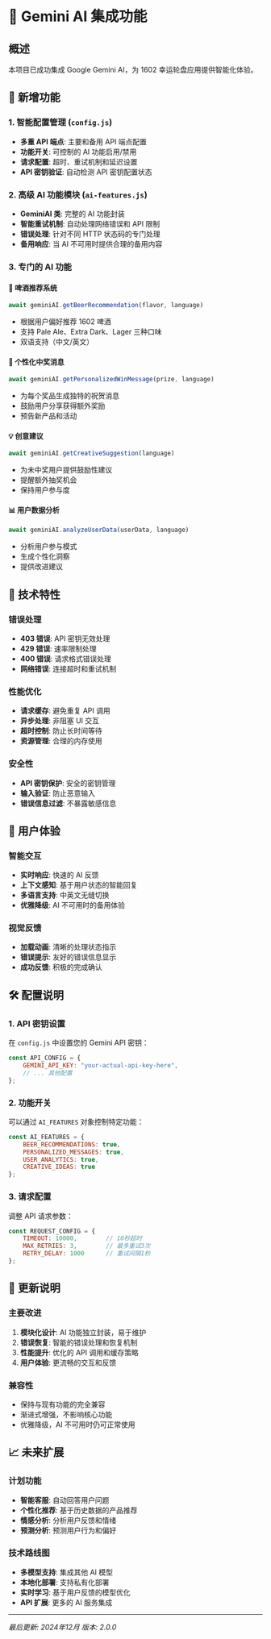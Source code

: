 # 🤖 Gemini AI 集成功能

## 概述
本项目已成功集成 Google Gemini AI，为 1602 幸运轮盘应用提供智能化体验。

## 🚀 新增功能

### 1. 智能配置管理 (`config.js`)
- **多重 API 端点**: 主要和备用 API 端点配置
- **功能开关**: 可控制的 AI 功能启用/禁用
- **请求配置**: 超时、重试机制和延迟设置
- **API 密钥验证**: 自动检测 API 密钥配置状态

### 2. 高级 AI 功能模块 (`ai-features.js`)
- **GeminiAI 类**: 完整的 AI 功能封装
- **智能重试机制**: 自动处理网络错误和 API 限制
- **错误处理**: 针对不同 HTTP 状态码的专门处理
- **备用响应**: 当 AI 不可用时提供合理的备用内容

### 3. 专门的 AI 功能

#### 🍺 啤酒推荐系统
```javascript
await geminiAI.getBeerRecommendation(flavor, language)
```
- 根据用户偏好推荐 1602 啤酒
- 支持 Pale Ale、Extra Dark、Lager 三种口味
- 双语支持（中文/英文）

#### 🎉 个性化中奖消息
```javascript
await geminiAI.getPersonalizedWinMessage(prize, language)
```
- 为每个奖品生成独特的祝贺消息
- 鼓励用户分享获得额外奖励
- 预告新产品和活动

#### 💡 创意建议
```javascript
await geminiAI.getCreativeSuggestion(language)
```
- 为未中奖用户提供鼓励性建议
- 提醒额外抽奖机会
- 保持用户参与度

#### 📊 用户数据分析
```javascript
await geminiAI.analyzeUserData(userData, language)
```
- 分析用户参与模式
- 生成个性化洞察
- 提供改进建议

## 🔧 技术特性

### 错误处理
- **403 错误**: API 密钥无效处理
- **429 错误**: 速率限制处理
- **400 错误**: 请求格式错误处理
- **网络错误**: 连接超时和重试机制

### 性能优化
- **请求缓存**: 避免重复 API 调用
- **异步处理**: 非阻塞 UI 交互
- **超时控制**: 防止长时间等待
- **资源管理**: 合理的内存使用

### 安全性
- **API 密钥保护**: 安全的密钥管理
- **输入验证**: 防止恶意输入
- **错误信息过滤**: 不暴露敏感信息

## 📱 用户体验

### 智能交互
- **实时响应**: 快速的 AI 反馈
- **上下文感知**: 基于用户状态的智能回复
- **多语言支持**: 中英文无缝切换
- **优雅降级**: AI 不可用时的备用体验

### 视觉反馈
- **加载动画**: 清晰的处理状态指示
- **错误提示**: 友好的错误信息显示
- **成功反馈**: 积极的完成确认

## 🛠️ 配置说明

### 1. API 密钥设置
在 `config.js` 中设置您的 Gemini API 密钥：
```javascript
const API_CONFIG = {
    GEMINI_API_KEY: "your-actual-api-key-here",
    // ... 其他配置
};
```

### 2. 功能开关
可以通过 `AI_FEATURES` 对象控制特定功能：
```javascript
const AI_FEATURES = {
    BEER_RECOMMENDATIONS: true,
    PERSONALIZED_MESSAGES: true,
    USER_ANALYTICS: true,
    CREATIVE_IDEAS: true
};
```

### 3. 请求配置
调整 API 请求参数：
```javascript
const REQUEST_CONFIG = {
    TIMEOUT: 10000,        // 10秒超时
    MAX_RETRIES: 3,        // 最多重试3次
    RETRY_DELAY: 1000      // 重试间隔1秒
};
```

## 🔄 更新说明

### 主要改进
1. **模块化设计**: AI 功能独立封装，易于维护
2. **错误恢复**: 智能的错误处理和恢复机制
3. **性能提升**: 优化的 API 调用和缓存策略
4. **用户体验**: 更流畅的交互和反馈

### 兼容性
- 保持与现有功能的完全兼容
- 渐进式增强，不影响核心功能
- 优雅降级，AI 不可用时仍可正常使用

## 📈 未来扩展

### 计划功能
- **智能客服**: 自动回答用户问题
- **个性化推荐**: 基于历史数据的产品推荐
- **情感分析**: 分析用户反馈和情绪
- **预测分析**: 预测用户行为和偏好

### 技术路线图
- **多模型支持**: 集成其他 AI 模型
- **本地化部署**: 支持私有化部署
- **实时学习**: 基于用户反馈的模型优化
- **API 扩展**: 更多的 AI 服务集成

---

*最后更新: 2024年12月*
*版本: 2.0.0*